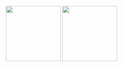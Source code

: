 <div align = "center">
<img src = "https://github-readme-stats.vercel.app/api?username=Muffin0&show_icons=true&theme=tokyonight" width = "% 100" height = "150px" />
<img src = "https://github-readme-stats.vercel.app/api/top-langs/?username=Muffin0&layout=compact&theme=tokyonight" width = "% 100" height = "150px"  />
</div>
